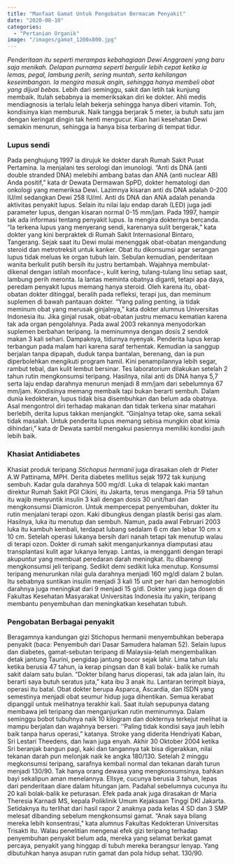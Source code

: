 ```yaml
---
title: "Manfaat Gamat Untuk Pengobatan Bermacam Penyakit"
date: "2020-08-10"
categories: 
  - "Pertanian Organik"
image: "/images/gamat_1200x800.jpg"
---
```


_Penderitaan itu seperti merampas kebahagiaan Dewi Anggraeni yang baru saja menikah. Delapan purnama seperti bergulir lebih cepat ketika ia lemas, pegal, lambung perih, sering muntah, serta kehilangan keseimbangan. Ia mengira masuk angin, sehingga hanya membeli obat yang dijual bebas._ Lebih dari seminggu, sakit dan letih tak kunjung membaik. Itulah sebabnya ia memeriksakan diri ke dokter. Ahli medis mendiagnosis ia terlalu lelah bekerja sehingga hanya diberi vitamin. Toh, kondisinya kian memburuk. Naik tangga berjarak 5 meter, ia butuh satu jam dengan keringat dingin tak henti mengucur. Kian hari kesehatan Dewi semakin menurun, sehingga ia hanya bisa terbaring di tempat tidur.

### Lupus sendi

Pada penghujung 1997 ia dirujuk ke dokter darah Rumah Sakit Pusat Pertamina. Ia menjalani tes serologi dan imunologi. “Anti ds DNA (anti double stranded DNA) melebihi ambang batas dan ANA (anti nuclear AB) Anda positif,” kata dr Dewata Dermawan SpPD, dokter hematologi dan onkologi yang memeriksa Dewi. Lazimnya kisaran anti ds DNA adalah 0-200 IU/ml sedangkan Dewi 258 IU/ml. Anti ds DNA dan ANA adalah penanda aktivitas penyakit lupus. Selain itu nilai laju endap darah (LED) juga jadi parameter lupus, dengan kisaran normal 0-15 mm/jam. Pada 1997, hampir tak ada informasi tentang penyakit lupus. Ia mengira dokternya bercanda. “Ia terkena lupus yang menyerang sendi, karenanya sulit bergerak,” kata dokter yang kini berpraktek di Rumah Sakit Internasional Bintaro, Tangerang. Sejak saat itu Dewi mulai menenggak obat-obatan mengandung steroid dan metrotreksit untuk kanker. Obat itu dikonsumsi agar serangan lupus tidak meluas ke organ tubuh lain. Sebulan kemudian, penderitaan wanita berkulit putih bersih itu justru bertambah. Wajahnya membulat-dikenal dengan istilah moonface-, kulit kering, tulang-tulang linu setiap saat, lambung perih meronta. Ia lantas meminta obatnya diganti, tetapi apa daya, peredam penyakit lupus memang hanya steroid. Oleh karena itu, obat-obatan dokter ditinggal, beralih pada refleksi, terapi jus, dan meminum suplemen di bawah pantauan dokter. “Yang paling penting, ia tidak meminum obat yang merusak ginjalnya,” kata dokter alumnus Universitas Indonesia itu. Jika ginjal rusak, obat-obatan justru memacu kematian karena tak ada organ pengolahnya. Pada awal 2003 rekannya menyodorkan suplemen berbahan teripang. Ia meminumnya dengan dosis 2 sendok makan 3 kali sehari. Dampaknya, tidurnya nyenyak. Penderita lupus kerap terbangun pada malam hari karena saraf terhentak. Kemudian ia sanggup berjalan tanpa dipapah, duduk tanpa bantalan, berenang, dan ia pun diperbolehkan mengikuti program hamil. Kini penampilannya lebih segar, rambut tebal, dan kulit lembut bersinar. Tes laboratorium dilakukan setelah 2 tahun rutin mengkonsumsi teripang. Hasilnya, nilai anti ds DNA hanya 5,7 serta laju endap darahnya menurun menjadi 8 mm/jam dari sebelumnya 67 mm/jam. Kondisinya memang membaik tapi bukan berarti sembuh. Dalam dunia kedokteran, lupus tidak bisa disembuhkan dan belum ada obatnya. Asal mengontrol diri terhadap makanan dan tidak terkena sinar matahari berlebih, derita lupus takkan menjangkit. “Ginjalnya tetap oke, sama sekali tidak masalah. Untuk penderita lupus memang sebisa mungkin obat kimia dihindari,” kata dr Dewata sambil mengakui pasiennya memiliki kondisi jauh lebih baik.

### Khasiat Antidiabetes

Khasiat produk teripang _Stichopus hermanii_ juga dirasakan oleh dr Pieter A.W Pattinama, MPH. Derita diabetes mellitus sejak 1972 tak kunjung sembuh. Kadar gula darahnya 500 mg/dl. Luka di telapak kaki mantan direktur Rumah Sakit PGI Cikini, itu Jakarta, terus menganga. Pria 59 tahun itu wajib menyuntik insulin 3 kali dengan dosis 30 unit/hari dan mengkonsumsi Diamicron. Untuk mempercepat penyembuhan, dokter itu rutin menjalani terapi ozon. Kaki dibungkus dengan plastik berisi gas alam. Hasilnya, luka itu menutup dan sembuh. Namun, pada awal Februari 2003 luka itu kambuh kembali, terdapat lubang sedalam 6 cm dan lebar 10 cm x 10 cm. Setelah operasi lukanya bersih dari nanah tetapi tak menutup walau di terapi ozon. Dokter di rumah sakit menganjurkannya diamputasi atau transplantasi kulit agar lukanya lenyap. Lantas, ia mengganti dengan terapi akupuntur yang membuat peredaran darah meningkat. Itu dibarengi mengkonsumsi jeli teripang. Sedikit demi sedikit luka menutup. Konsumsi teripang menurunkan nilai gula darahnya menjadi 160 mg/dl dalam 2 bulan. Itu sebabnya suntikan insulin menjadi 3 kali 15 unit per hari dan hemoglobin darahnya juga meningkat dari 9 menjadi 15 g/dl. Dokter yang juga dosen di Fakultas Kesehatan Masyarakat Universitas Indonesia itu yakin, teripang membantu penyembuhan dan meningkatkan kesehatan tubuh.

### Pengobatan Berbagai penyakit

Beragamnya kandungan gizi Stichopus hermanii menyembuhkan beberapa penyakit (baca: Penyembuh dari Dasar Samudera halaman 52). Selain lupus dan diabetes, gamat-sebutan teripang di Malaysia-telah mengembalikan detak jantung Taurini, pengidap jantung bocor sejak lahir. Lima tahun lalu ketika berusia 47 tahun, ia kerap pingsan dan 8 kali bolak- balik ke rumah sakit dalam satu bulan. “Dokter bilang harus dioperasi, tak ada jalan lain, itu berarti saya butuh seratus juta,” kata ibu 3 anak itu. Lantaran terimpit biaya, operasi itu batal. Obat dokter berupa Asparca, Ascardia, dan ISDN yang semestinya menjadi obat seumur hidup juga dihentikan. Semua kerabat dipanggil untuk melihatnya terakhir kali. Saat itulah sepupunya datang membawa jeli teripang dan menganjurkan rutin meminumnya. Dalam seminggu bobot tubuhnya naik 10 kilogram dan dokternya terkejut melihat ia mampu berjalan dan wajahnya berseri. ’’Paling tidak kondisi saya jauh lebih baik tanpa harus operasi,” katanya. Stroke yang diderita Hendriyati Kaban, Sri Lestari Theedens, dan Iwan juga enyah. Akhir 30 Oktober 2004 ketika Sri beranjak bangun pagi, kaki dan tangannya tak bisa digerakkan, nilai tekanan darah pun melonjak naik ke angka 180/130. Setelah 2 minggu megkonsumsi teripang, sarafnya kembali normal dan tekanan darah turun menjadi 130/90. Tak hanya orang dewasa yang mengkonsumsinya, bahkan bayi sekalipun aman menelannya. Ellsye, cucunya berusia 3 tahun, lepas dari penderitaan diare dalam hitungan jam. Padahal sebelumnya cucunya itu 20 kali bolak-balik ke peturasan. Efek pada anak juga dirasakan dr Maria Theresia Karnadi MS, kepala Poliklinik Umum Kejaksaan Tinggi DKI Jakarta. Setidaknya itu terlihat dari hasil rapor 2 anaknya pada kelas 4 SD dan 3 SMP melesat dibanding sebelum mengkonsumsi gamat. “Anak saya bilang mereka lebih konsentrasi,” kata alumnus Fakultas Kedokteran Universitas Trisakti itu. Walau penelitian mengenai efek gizi teripang terhadap penyembuhan penyakit belum ada, mereka yang selamat berkat gamat percaya, penyakit yang hinggap di tubuh mereka berangsur lenyap. Yang dibutuhkan hanya asupan rutin gamat dan pola hidup sehat. 130/90.
